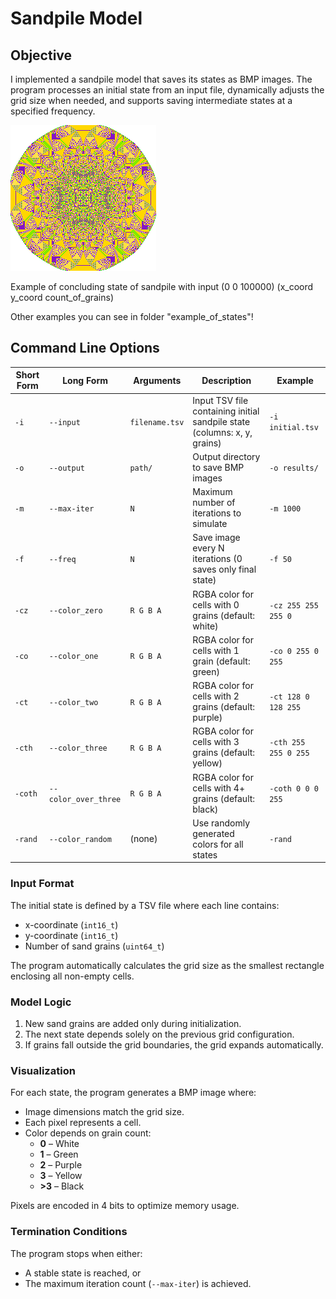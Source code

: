 # Sandpile Model  

## Objective  

I implemented a sandpile model that saves its states as BMP images. The program processes an initial state from an input file, dynamically adjusts the grid size when needed, and supports saving intermediate states at a specified frequency.  

![Example of concluding state of sandpile with input (0 0 100000) (x_coord  y_coord  count_of_grains)](https://raw.githubusercontent.com/polinatukallo/SandpileModel/refs/heads/main/example_of_states/concluding_state2.bmp)

Example of concluding state of sandpile with input (0 0 100000) (x_coord  y_coord  count_of_grains)

Other examples you can see in folder "example_of_states"!

##  Command Line Options

| Short Form | Long Form          | Arguments       | Description | Example |
|------------|--------------------|-----------------|-------------|---------|
| `-i`       | `--input`          | `filename.tsv`  | Input TSV file containing initial sandpile state (columns: x, y, grains) | `-i initial.tsv` |
| `-o`       | `--output`         | `path/`         | Output directory to save BMP images | `-o results/` |
| `-m`       | `--max-iter`       | `N`             | Maximum number of iterations to simulate | `-m 1000` |
| `-f`       | `--freq`           | `N`             | Save image every N iterations (0 saves only final state) | `-f 50` |
| `-cz`      | `--color_zero`     | `R G B A`       | RGBA color for cells with 0 grains (default: white) | `-cz 255 255 255 0` |
| `-co`      | `--color_one`      | `R G B A`       | RGBA color for cells with 1 grain (default: green) | `-co 0 255 0 255` |
| `-ct`      | `--color_two`      | `R G B A`       | RGBA color for cells with 2 grains (default: purple) | `-ct 128 0 128 255` |
| `-cth`     | `--color_three`    | `R G B A`       | RGBA color for cells with 3 grains (default: yellow) | `-cth 255 255 0 255` |
| `-coth`    | `--color_over_three` | `R G B A`     | RGBA color for cells with 4+ grains (default: black) | `-coth 0 0 0 255` |
| `-rand`    | `--color_random`   | (none)          | Use randomly generated colors for all states | `-rand` |


### Input Format  

The initial state is defined by a TSV file where each line contains:  
- x-coordinate (`int16_t`)  
- y-coordinate (`int16_t`)  
- Number of sand grains (`uint64_t`)  

The program automatically calculates the grid size as the smallest rectangle enclosing all non-empty cells.  

### Model Logic  

1. New sand grains are added only during initialization.  
2. The next state depends solely on the previous grid configuration.  
3. If grains fall outside the grid boundaries, the grid expands automatically.  

### Visualization  

For each state, the program generates a BMP image where:  
- Image dimensions match the grid size.  
- Each pixel represents a cell.  
- Color depends on grain count:  
  - **0** – White  
  - **1** – Green  
  - **2** – Purple  
  - **3** – Yellow  
  - **>3** – Black  

Pixels are encoded in 4 bits to optimize memory usage.  

### Termination Conditions  

The program stops when either:  
- A stable state is reached, or  
- The maximum iteration count (`--max-iter`) is achieved.  
